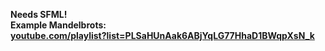 <b>Needs SFML!<br>
Example Mandelbrots:<br>
<a href="http:\\www.youtube.com/playlist?list=PLSaHUnAak6ABjYqLG77HhaD1BWqpXsN_k">youtube.com/playlist?list=PLSaHUnAak6ABjYqLG77HhaD1BWqpXsN_k</a>
